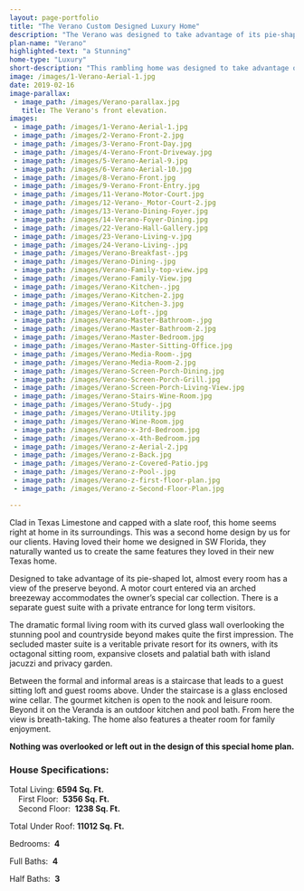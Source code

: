 ```yaml
---
layout: page-portfolio
title: "The Verano Custom Designed Luxury Home"
description: "The Verano was designed to take advantage of its pie-shaped lot and views of a nature preserve beyond."
plan-name: "Verano"
highlighted-text: "a Stunning"
home-type: "Luxury"
short-description: "This rambling home was designed to take advantage of the views of Austin’s hill country. Clad in Texas Limestone and capped with a slate roof, this home seems right at home in its surroundings."
image: /images/1-Verano-Aerial-1.jpg
date: 2019-02-16
image-parallax:
 - image_path: /images/Verano-parallax.jpg
   title: The Verano's front elevation.
images:
 - image_path: /images/1-Verano-Aerial-1.jpg
 - image_path: /images/2-Verano-Front-2.jpg
 - image_path: /images/3-Verano-Front-Day.jpg
 - image_path: /images/4-Verano-Front-Driveway.jpg
 - image_path: /images/5-Verano-Aerial-9.jpg
 - image_path: /images/6-Verano-Aerial-10.jpg
 - image_path: /images/8-Verano-Front.jpg
 - image_path: /images/9-Verano-Front-Entry.jpg
 - image_path: /images/11-Verano-Motor-Court.jpg
 - image_path: /images/12-Verano-_Motor-Court-2.jpg
 - image_path: /images/13-Verano-Dining-Foyer.jpg
 - image_path: /images/14-Verano-Foyer-Dining.jpg
 - image_path: /images/22-Verano-Hall-Gallery.jpg
 - image_path: /images/23-Verano-Living-v.jpg
 - image_path: /images/24-Verano-Living-.jpg
 - image_path: /images/Verano-Breakfast-.jpg
 - image_path: /images/Verano-Dining-.jpg
 - image_path: /images/Verano-Family-top-view.jpg
 - image_path: /images/Verano-Family-View.jpg
 - image_path: /images/Verano-Kitchen-.jpg
 - image_path: /images/Verano-Kitchen-2.jpg
 - image_path: /images/Verano-Kitchen-3.jpg
 - image_path: /images/Verano-Loft-.jpg
 - image_path: /images/Verano-Master-Bathroom-.jpg
 - image_path: /images/Verano-Master-Bathroom-2.jpg
 - image_path: /images/Verano-Master-Bedroom.jpg
 - image_path: /images/Verano-Master-Sitting-Office.jpg
 - image_path: /images/Verano-Media-Room-.jpg
 - image_path: /images/Verano-Media-Room-2.jpg
 - image_path: /images/Verano-Screen-Porch-Dining.jpg
 - image_path: /images/Verano-Screen-Porch-Grill.jpg
 - image_path: /images/Verano-Screen-Porch-Living-View.jpg
 - image_path: /images/Verano-Stairs-Wine-Room.jpg
 - image_path: /images/Verano-Study-.jpg
 - image_path: /images/Verano-Utility.jpg
 - image_path: /images/Verano-Wine-Room.jpg
 - image_path: /images/Verano-x-3rd-Bedroom.jpg
 - image_path: /images/Verano-x-4th-Bedroom.jpg
 - image_path: /images/Verano-z-Aerial-2.jpg
 - image_path: /images/Verano-z-Back.jpg
 - image_path: /images/Verano-z-Covered-Patio.jpg
 - image_path: /images/Verano-z-Pool-.jpg
 - image_path: /images/Verano-z-first-floor-plan.jpg
 - image_path: /images/Verano-z-Second-Floor-Plan.jpg

---
```


Clad in Texas Limestone and capped with a slate roof, this home seems right at home in its surroundings. This was a second home design by us for our clients. Having loved their home we designed in SW Florida, they naturally wanted us to create the same features they loved in their new Texas home.

Designed to take advantage of its pie-shaped lot, almost every room has a view of the preserve beyond. A motor court entered via an arched breezeway accommodates the owner’s special car collection. There is a separate guest suite with a private entrance for long term visitors.

The dramatic formal living room with its curved glass wall overlooking the stunning pool and countryside beyond makes quite the first impression. The secluded master suite is a veritable private resort for its owners, with its octagonal sitting room, expansive closets and palatial bath with island jacuzzi and privacy garden.

Between the formal and informal areas is a staircase that leads to a guest sitting loft and guest rooms above. Under the staircase is a glass enclosed wine cellar. The gourmet kitchen is open to the nook and leisure room. Beyond it on the Veranda is an outdoor kitchen and pool bath. From here the view is breath-taking. The home also features a theater room for family enjoyment.


**Nothing was overlooked or left out in the design of this special home plan.**

### House Specifications:
Total Living: **6594 Sq. Ft.**<br />
&nbsp;&nbsp;&nbsp;&nbsp;First Floor:&nbsp; **5356 Sq. Ft.**<br />
&nbsp;&nbsp;&nbsp;&nbsp;Second Floor:&nbsp; **1238 Sq. Ft.**

Total Under Roof: **11012 Sq. Ft.**<br />

Bedrooms:&nbsp; **4**

Full Baths:&nbsp; **4**

Half Baths:&nbsp; **3**
